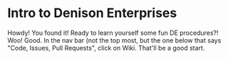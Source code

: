 # Intro to Denison Enterprises

Howdy! You found it! Ready to learn yourself some fun DE procedures?! Woo! Good. In the nav bar (not the top most, but the one below that says "Code, Issues, Pull Requests", click on Wiki. That'll be a good start.
